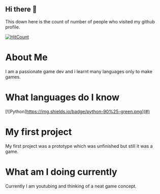 ## Hi there 👋

This down here is the count of number of people who visited my github profile. 

[![HitCount](http://hits.dwyl.com/NrdyBhu1/NrdyBhu1.svg)](#)

# About Me
I am a passionate game dev and i learnt many languages only to make games.

# What languages do I know

[![Python]https://img.shields.io/badge/python-90%25-green.png](#)

# My first project
My first project was a prototype which was unfinished but still it was a game.

# What am I doing currently
Currently I am youtubing and thinking of a neat game concept.

